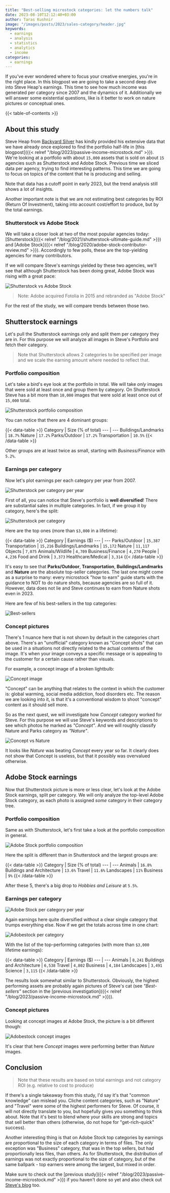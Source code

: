 ```yaml
---
title: "Best-selling microstock categories: let the numbers talk"
date: 2023-08-10T12:12:40+03:00
author: Taras Kushnir
image: "/images/posts/2023/sales-category/header.jpg"
keywords:
  - earnings
  - analysis
  - statistics
  - analytics
  - income
categories:
  - earnings
---
```


If you've ever wondered where to focus your creative energies, you're in the right place. In this blogpost we are going to take a second deep dive into Steve Heap's earnings. This time to see how much income was generated per category since 2007 and the dynamics of it. Additionally we will answer some existential questions, like is it better to work on nature pictures or conceptual ones.

{{< table-of-contents >}}

## About this study

Steve Heap from [Backyard Silver](https://backyardsilver.com) has kindly provided his extensive data that we have already once explored to find the portfolio half-life in [this blogpost]({{< relref "/blog/2023/passive-income-microstock.md" >}}). We're looking at a portfolio with about `15,000` assets that is sold on about `15` agencies such as Shutterstock and Adobe Stock. Previous time we sliced data per agency, trying to find interesting patterns. This time we are going to focus on topics of the content that he is producing and selling.

Note that data has a cutoff point in early 2023, but the trend analysis still shows a lot of insights.

Another important note is that we are not estimating best categories by ROI (Return Of Investment), taking into account cost/effort to produce, but by the total earnings.

### Shutterstock vs Adobe Stock

We will take a closer look at two of the most popular agencies today: [Shutterstock]({{< relref "/blog/2021/shutterstock-ultimate-guide.md" >}}) and [Adobe Stock]({{< relref "/blog/2020/adobe-stock-contributor-review.md" >}}). Accordingly to few polls, these are the top-yielding agencies for many contributors.

If we will compare Steve's earnings yielded by these two agencies, we'll see that although Shutterstock has been doing great, Adobe Stock was rising with a great pace:

![Shutterstock vs Adobe Stock](/images/posts/2023/sales-category/shutterstock-vs-adobestock.png)

> Note: Adobe acquired Fotolia in 2015 and rebranded as "Adobe Stock"

For the rest of the study, we will compare trends between those two.

## Shutterstock earnings

Let's pull the Shutterstock earnings only and split them per category they are in. For this purpose we will analyze all images in Steve's Portfolio and fetch their category.

> Note that Shutterstock allows 2 categories to be specified per image and we scale the earning amount where needed to reflect that.

### Portfolio composition

Let's take a bird's eye look at the portfolio in total. We will take _only_ images that were sold at least once and group them by category. On Shutterstock Steve has a bit more than `10,000` images that were sold at least once out of `15,000` total.

![Shutterstock portfolio composition](/images/posts/2023/sales-category/shutterstock-portfolio-composition.png)

You can notice that there are 4 dominant groups:

{{< data-table >}}
Category | Size (% of total)
--- | ---
Buildings/Landmarks | `18.7%`
Nature | `17.2%`
Parks/Outdoor  | `17.2%`
Transportation | `10.5%`
{{< /data-table >}}

Other groups are at least twice as small, starting with *Business/Finance* with `5.2%`.

### Earnings per category

Now let's plot earnings per each category per year from 2007.

![Shutterstock per category per year](/images/posts/2023/sales-category/shutterstock-per-category-per-year.png)

First of all, you can notice that Steve's portfolio is **well diversified**! There are substantial sales in multiple categories. In fact, if we group it by category, here's the split:

![Shutterstock per category](/images/posts/2023/sales-category/shutterstock-per-category.png "All-time earings grouped by category")

Here are the top ones (more than `$3,000` in a lifetime):

{{< data-table >}}
Category | Earnings ($)
--- | ---
Parks/Outdoor  | `15,387`
Transportation | `15,216`
Buildings/Landmarks | `15,172`
Nature | `11,117`
Objects | `7,075`
Animals/Wildlife | `4,709`
Business/Finance | `4,270`
People | `4,236`
Food and Drink | `3,373`
Healthcare/Medical | `3,314`
{{< /data-table >}}

It's easy to see that **Parks/Outdoor**, **Transportation**, **Buildings/Landmarks** and **Nature** are the absolute top-seller categories. The last one might come as a surprise to many: every microstock "how to earn" guide starts with the guidance to NOT to do nature shots, because agencies are so full of it. However, data does not lie and Steve continues to earn from Nature shots even in 2023.

Here are few of his best-sellers in the top categories:

![Best-sellers](/images/posts/2023/sales-category/best-sellers.jpg "Best-sellers in Nature, Objects, Buildings and Parks/Outdoors")


### Concept pictures

There's 1 nuance here that is not shown by default in the categories chart above. There's an "unofficial" category known as "Concept shots" that can be used in a situations not directly related to the actual contents of the image. It's when your image conveys a specific message or is appealing to the customer for a certain cause rather than visuals.

For example, a concept image of a broken lightbulb:

![Concept image](/images/posts/2023/sales-category/concept.jpg "Example of a concept image from Steve's collection")

"Concept" can be anything that relates to the context in which the customer is: global warming, social media addiction, food disorders etc. The reason we are looking into it, is that it's a conventional wisdom to shoot "concept" content as it should sell more.

So as the next quest, we will investigate how _Concept_ category worked for Steve. For this purpose we will use Steve's keywords and descriptions to see which photos he marked as _"Concept"_. And we will roughly classify Nature and Parks category as _"Nature"_.

![Concept vs Nature](/images/posts/2023/sales-category/shutterstock-concept-vs-nature.png "Comparison of Concept vs Nature earnings")

It looks like _Nature_ was beating _Concept_ every year so far. It clearly does not show that Concept is useless, but that it possibly was overvalued otherwise.

## Adobe Stock earnings

Now that Shutterstock picture is more or less clear, let's look at the Adobe Stock earnings, split per category. We will only analyze the top-level Adobe Stock category, as each photo is assigned _some_ category in their category tree.

### Portfolio composition

Same as with Shutterstock, let's first take a look at the portfolio composition in general.

![Adobe Stock portfolio composition](/images/posts/2023/sales-category/adobestock-portfolio-composition.png)

Here the split is different than in Shutterstock and the largest groups are:

{{< data-table >}}
Category | Size (% of total)
--- | ---
Animals | `16.8%`
Buildings and Architecture | `13.6%`
Travel | `11.6%`
Landscapes | `11%`
Business | `9%`
{{< /data-table >}}

After these 5, there's a big drop to *Hobbies and Leisure* at `5.5%`.

### Earnings per category


![Adobe Stock per category per year](/images/posts/2023/sales-category/adobestock-per-category-per-year.png)

Again earnings here quite diversified without a clear single category that trumps everything else. Now if we get the totals across time in one chart:

![Adobestock per category](/images/posts/2023/sales-category/adobestock-per-category.png "All-time earings grouped by category")

With the list of the top-performing categories (with more than `$3,000` lifetime earnings):

{{< data-table >}}
Category | Earnings ($)
--- | ---
Animals                      | `8,241`
Buildings and Architecture   | `6,538`
Travel                       | `4,802`
Business                     | `4,184`
Landscapes                   | `3,491`
Science                      | `3,115`
{{< /data-table >}}

The results look somewhat similar to Shutterstock. Obviously, the highest performing assets are probably again pictures of Steve's cat (see _"Best-sellers"_ section in the [previous investigation]({{< relref "/blog/2023/passive-income-microstock.md" >}})).

### Concept pictures

Looking at concept images at Adobe Stock, the picture is a bit different though:

![Adobestock concept images](/images/posts/2023/sales-category/adobestock-concept-vs-nature.png "Concept vs Nature at Adobe Stock")

It's clear that here _Concept_ images were performing better than _Nature_ images.

## Conclusion

> Note that these results are based on total earnings and not category ROI (e.g. relative to cost to produce)

If there's a single takeaway from this study, I'd say it's that "common knowledge" can mislead you. Cliche content categories, such as "Nature" and "Travel" were some of the highest performers for Steve. Of course, it will not directly translate to you, but hopefully gives you something to think about. Note that it's best to blend where your skills are strong and topics that sell better than others (otherwise, do not hope for "get-rich-quick" success).

Another interesting thing is that on Adobe Stock top categories by earnings are proportional to the size of each category in terms of files. The only exception was "Business" category, that was in the top sellers, but had proportionally less files, than others. As for Shutterstock, the distribution of earnings was not exactly proportional to the size of category, but of the same ballpark - top earners were among the largest, but mixed in order.

Make sure to check out the [previous study]({{< relref "/blog/2023/passive-income-microstock.md" >}}) if you haven't done so yet and also check out [Steve's blog](https://backyardsilver.com) too.